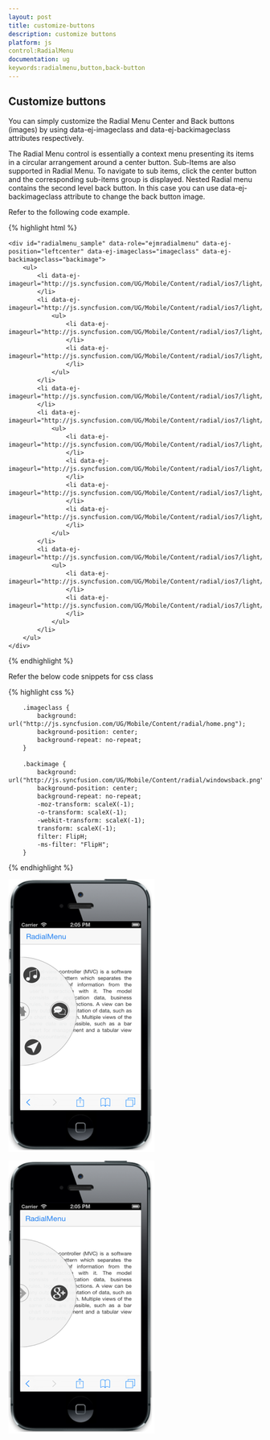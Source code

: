 ```yaml
---
layout: post
title: customize-buttons
description: customize buttons
platform: js
control:RadialMenu
documentation: ug
keywords:radialmenu,button,back-button
---
```


## Customize buttons

You can simply customize the Radial Menu Center and Back buttons (images) by using data-ej-imageclass and data-ej-backimageclass attributes respectively. 

The Radial Menu control is essentially a context menu presenting its items in a circular arrangement around a center button. Sub-Items are also supported in Radial Menu. To navigate to sub items, click the center button and the corresponding sub-items group is displayed. Nested Radial menu contains the second level back button. In this case you can use data-ej-backimageclass attribute to change the back button image. 

Refer to the following code example.

{% highlight html %}


    <div id="radialmenu_sample" data-role="ejmradialmenu" data-ej-position="leftcenter" data-ej-imageclass="imageclass" data-ej-backimageclass="backimage">
        <ul>
            <li data-ej-imageurl="http://js.syncfusion.com/UG/Mobile/Content/radial/ios7/light/music.png">
            </li>
            <li data-ej-imageurl="http://js.syncfusion.com/UG/Mobile/Content/radial/ios7/light/social.png">
                <ul>
                    <li data-ej-imageurl="http://js.syncfusion.com/UG/Mobile/Content/radial/ios7/light/googleplus.png">
                    </li>
                    <li data-ej-imageurl="http://js.syncfusion.com/UG/Mobile/Content/radial/ios7/light/facebook.png">
                    </li>
                </ul>
            </li>
            <li data-ej-imageurl="http://js.syncfusion.com/UG/Mobile/Content/radial/ios7/light/direction.png">
            </li>
            <li data-ej-imageurl="http://js.syncfusion.com/UG/Mobile/Content/radial/ios7/light/browser.png">
                <ul>
                    <li data-ej-imageurl="http://js.syncfusion.com/UG/Mobile/Content/radial/ios7/light/chrome.png">
                    </li>
                    <li data-ej-imageurl="http://js.syncfusion.com/UG/Mobile/Content/radial/ios7/light/opera.png">
                    </li>
                    <li data-ej-imageurl="http://js.syncfusion.com/UG/Mobile/Content/radial/ios7/light/bing.png">
                    </li>
                    <li data-ej-imageurl="http://js.syncfusion.com/UG/Mobile/Content/radial/ios7/light/yahoo.png">
                    </li>
                </ul>
            </li>
            <li data-ej-imageurl="http://js.syncfusion.com/UG/Mobile/Content/radial/ios7/light/message.png">
                <ul>
                    <li data-ej-imageurl="http://js.syncfusion.com/UG/Mobile/Content/radial/ios7/light/google.png">
                    </li>
                    <li data-ej-imageurl="http://js.syncfusion.com/UG/Mobile/Content/radial/ios7/light/yahoo.png">
                    </li>
                </ul>
            </li>
        </ul>
    </div>



{% endhighlight %}

Refer the below code snippets for css class

{% highlight css %}

        .imageclass {
            background: url("http://js.syncfusion.com/UG/Mobile/Content/radial/home.png");
            background-position: center;
            background-repeat: no-repeat;
        }

        .backimage {
            background: url("http://js.syncfusion.com/UG/Mobile/Content/radial/windowsback.png");
            background-position: center;
            background-repeat: no-repeat;
            -moz-transform: scaleX(-1);
            -o-transform: scaleX(-1);
            -webkit-transform: scaleX(-1);
            transform: scaleX(-1);
            filter: FlipH;
            -ms-filter: "FlipH";
        }


{% endhighlight %}



![](customize-buttons_images\customize-buttons_img1.png)





![](customize-buttons_images\customize-buttons_img2.png)

